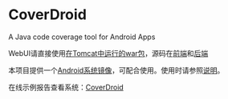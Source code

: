 # CoverDroid
A Java code coverage tool for Android Apps

WebUI请直接使用[在Tomcat中运行的war包](https://github.com/swordghost/CoverDroid/blob/master/CoverDroid.war)，源码在[前端](https://github.com/swordghost/CoverDroid/tree/master/WebContent)和[后端](https://github.com/swordghost/CoverDroid/tree/master/src/cn/edu/pku)

本项目提供一个[Android系统镜像](https://github.com/swordghost/CoverDroid/tree/master/img)，可配合使用。使用时请参照[说明](https://github.com/swordghost/CoverDroid/blob/master/img/README.md)。

在线示例报告查看系统：[CoverDroid](http://demo.internetware.cn:1626/CoverDroid/#history)
